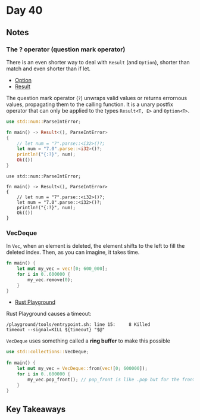 # Day 40

## Notes

### The ? operator (question mark operator)

There is an even shorter way to deal with `Result` (and `Option`), shorter than match and even shorter than if let.

- [Option](https://github.com/shinyay/100DaysOfLearnRustInOneMonthOfLunches/blob/main/Day030/day030.md)
- [Result](https://github.com/shinyay/100DaysOfLearnRustInOneMonthOfLunches/blob/main/Day031/day031.md)

The question mark operator (`?`) unwraps valid values or returns errornous values, propagating them to the calling function. It is a unary postfix operator that can only be applied to the types `Result<T, E>` and `Option<T>`.

```rust
use std::num::ParseIntError;

fn main() -> Result<(), ParseIntError>
{
    // let num = "7".parse::<i32>()?;
    let num = "7.0".parse::<i32>()?;
    println!("{:?}", num);
    Ok(())
}
```

```shell
use std::num::ParseIntError;

fn main() -> Result<(), ParseIntError>
{
    // let num = "7".parse::<i32>()?;
    let num = "7.0".parse::<i32>()?;
    println!("{:?}", num);
    Ok(())
}
```

### VecDeque

In `Vec`, when an element is deleted, the element shifts to the left to fill the deleted index.
Then, as you can imagine, it takes time.

```rust
fn main() {
    let mut my_vec = vec![0; 600_000];
    for i in 0..600000 {
        my_vec.remove(0);
    }
}
```

- [Rust Playground](https://play.rust-lang.org/?version=stable&mode=debug&edition=2021&gist=ff058f33ff7efe0be2e2499d674277c4)

Rust Playground causes a timeout:

```shell
/playground/tools/entrypoint.sh: line 15:     8 Killed                  timeout --signal=KILL ${timeout} "$@"
```

`VecDeque`  uses something called a **ring buffer** to make this possible

```rust
use std::collections::VecDeque;
 
fn main() {
    let mut my_vec = VecDeque::from(vec![0; 600000]);
    for i in 0..600000 {
        my_vec.pop_front(); // pop_front is like .pop but for the front
    }
}
```

## Key Takeaways
